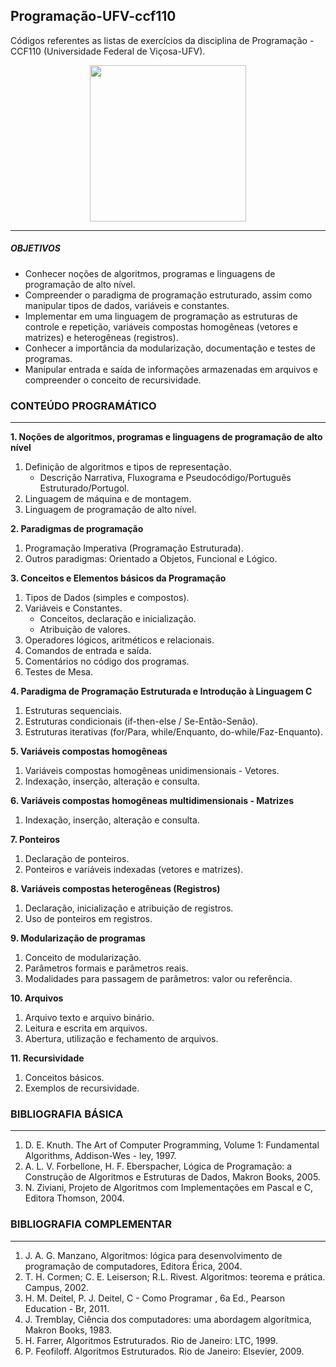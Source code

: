## Programação-UFV-ccf110

Códigos referentes as listas de exercícios da disciplina de Programação - CCF110 (Universidade Federal de Viçosa-UFV).

<p align="center">
  <img src="https://feminismformen.com/wp-content/uploads/2017/04/1-9Q52hvm1giB-OguNUXXAjQ-1024x640.jpeg" width="250">
</p>

------
##### OBJETIVOS
* Conhecer noções de algoritmos, programas e linguagens de programação de alto nível.
* Compreender o paradigma de programação estruturado, assim como manipular tipos de dados, variáveis e
constantes.
* Implementar em uma linguagem de programação as estruturas de controle e repetição, variáveis compostas
homogêneas (vetores e matrizes) e heterogêneas (registros).
* Conhecer a importância da modularização, documentação e testes de programas.
* Manipular entrada e saída de informações armazenadas em arquivos e compreender o conceito de recursividade.


### CONTEÚDO PROGRAMÁTICO
------

**1. Noções de algoritmos, programas e linguagens de programação de alto nível** 

1. Definição de algoritmos e tipos de representação.  
   - Descrição Narrativa, Fluxograma e Pseudocódigo/Português Estruturado/Portugol.   
2. Linguagem de máquina e de montagem.    
3. Linguagem de programação de alto nível. 

**2. Paradigmas de programação**

1. Programação Imperativa (Programação Estruturada).  
2. Outros paradigmas: Orientado a Objetos, Funcional e Lógico. 

**3. Conceitos e Elementos básicos da Programação**
  
1. Tipos de Dados (simples e compostos).   
2. Variáveis e Constantes.   
   - Conceitos, declaração e inicialização.   
   - Atribuição de valores.   
3. Operadores lógicos, aritméticos e relacionais.  
4. Comandos de entrada e saída.   
5. Comentários no código dos programas.   
6. Testes de Mesa.   

**4. Paradigma de Programação Estruturada e Introdução à Linguagem C**
  
1. Estruturas sequenciais.   
2. Estruturas condicionais (if-then-else / Se-Então-Senão).   
3. Estruturas iterativas (for/Para, while/Enquanto, do-while/Faz-Enquanto).   

**5. Variáveis compostas homogêneas** 
  
1. Variáveis compostas homogêneas unidimensionais - Vetores.   
2. Indexação, inserção, alteração e consulta.   

**6. Variáveis compostas homogêneas multidimensionais - Matrizes**
  
1. Indexação, inserção, alteração e consulta.   

**7. Ponteiros**
  
1. Declaração de ponteiros.   
2. Ponteiros e variáveis indexadas (vetores e matrizes).   

**8. Variáveis compostas heterogêneas (Registros)**
  
1. Declaração, inicialização e atribuição de registros.   
2. Uso de ponteiros em registros.   

**9. Modularização de programas**
  
1. Conceito de modularização.   
2. Parâmetros formais e parâmetros reais.   
3. Modalidades para passagem de parâmetros: valor ou referência.   

**10. Arquivos**
  
1. Arquivo texto e arquivo binário.   
2. Leitura e escrita em arquivos.   
3. Abertura, utilização e fechamento de arquivos.   

**11. Recursividade**
  
1. Conceitos básicos.   
2. Exemplos de recursividade.   

### BIBLIOGRAFIA BÁSICA
------
 
1. D. E. Knuth. The Art of Computer Programming, Volume 1: Fundamental Algorithms, Addison-Wes - ley, 1997.  
2. A. L. V. Forbellone, H. F. Eberspacher, Lógica de Programação: a Construção de Algoritmos e Estruturas de Dados, Makron Books, 2005.
3. N. Ziviani, Projeto de Algoritmos com Implementações em Pascal e C, Editora Thomson, 2004.

### BIBLIOGRAFIA COMPLEMENTAR
------

1. J. A. G. Manzano, Algoritmos: lógica para desenvolvimento de programação de computadores, Editora Érica, 2004.
2. T. H. Cormen; C. E. Leiserson; R.L. Rivest. Algoritmos: teorema e prática. Campus, 2002.
3. H. M. Deitel, P. J. Deitel, C - Como Programar , 6a Ed., Pearson Education - Br, 2011.
4. J. Tremblay, Ciência dos computadores: uma abordagem algorítmica, Makron Books, 1983.
5. H. Farrer, Algoritmos Estruturados. Rio de Janeiro: LTC, 1999.
6. P. Feofiloff. Algoritmos Estruturados. Rio de Janeiro: Elsevier, 2009.
